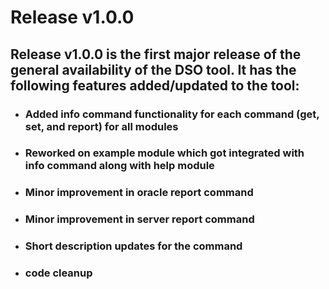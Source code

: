 # Release v1.0.0

## Release **v1.0.0** is the first major release of the general availability of the DSO tool. It has the following features added/updated to the tool:

- ### Added **info** command functionality for each command (get, set, and report) for all modules
- ### Reworked on example module which got integrated with info command along with help module
- ### Minor improvement in oracle report command 
- ### Minor improvement in server report command 
- ### Short description updates for the command
- ### code cleanup

<br>

